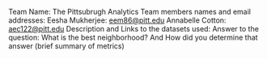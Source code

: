 Team Name: The Pittsubrugh Analytics 
Team members names and email addresses: 
  Eesha Mukherjee: eem86@pitt.edu
  Annabelle Cotton: aec122@pitt.edu
Description and Links to the datasets used:
Answer to the question: What is the best neighborhood? And How did you determine that answer (brief summary of metrics)
